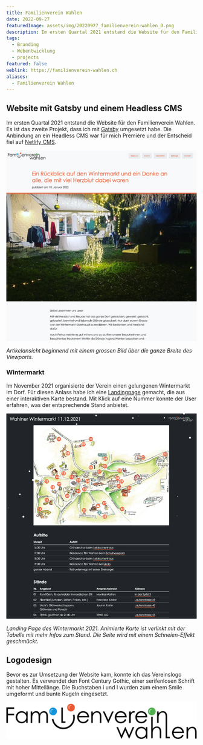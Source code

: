 ```yaml
---
title: Familienverein Wahlen
date: 2022-09-27
featuredImage: assets/img/20220927_familienverein-wahlen_0.png
description: Im ersten Quartal 2021 entstand die Website für den Familienverein Wahlen. Es ist das zweite Projekt, dass ich mit Gatsby umgesetzt habe.
tags:
  - Branding
  - Webentwicklung
  - projects
featured: false
weblink: https://familienverein-wahlen.ch
aliases:
  - Familienverein Wahlen
---
```

## Website mit Gatsby und einem Headless CMS

Im ersten Quartal 2021 entstand die Website für den Familienverein Wahlen. Es ist das zweite Projekt, dass ich mit [Gatsby](https://www.gatsbyjs.com/) umgesetzt habe. Die Anbindung an ein Headless CMS war für mich Première und der Entscheid fiel auf [Netlify CMS](https://www.netlifycms.org/).

![Beitragsbeispiel, welcher auf familienverein-wahlen.ch veröffentlicht wurde. Screenshot.](assets/img/20220927_familienverein-wahlen_1.png)

_Artikelansicht beginnend mit einem grossen Bild über die ganze Breite des Viewports._

### Wintermarkt

Im November 2021 organisierte der Verein einen gelungenen Wintermarkt im Dorf. Für diesen Anlass habe ich eine [Landingpage](https://familienverein-wahlen.ch/wahlner-wintermarkt-2021/) gemacht, die aus einer interaktiven Karte bestand. Mit Klick auf eine Nummer konnte der User erfahren, was der entsprechende Stand anbietet.

![Landingpage Wintermarkt 2021. Screenshot.](assets/img/20220927_familienverein-wahlen_2.png)

_Landing Page des Wintermarkt 2021. Animierte Karte ist verlinkt mit der Tabelle mit mehr Infos zum Stand. Die Seite wird mit einem Schneien-Effekt geschmückt._

## Logodesign

Bevor es zur Umsetzung der Website kam, konnte ich das Vereinslogo gestalten. Es verwendet den Font Century Gothic, einer serifenlosen Schrift mit hoher Mittellänge. Die Buchstaben i und l wurden zum einem Smile umgeformt und bunte Kugeln eingesetzt.

![Logo Familienverein Wahlen.](assets/img/20220927_familienverein-wahlen_3.png)

